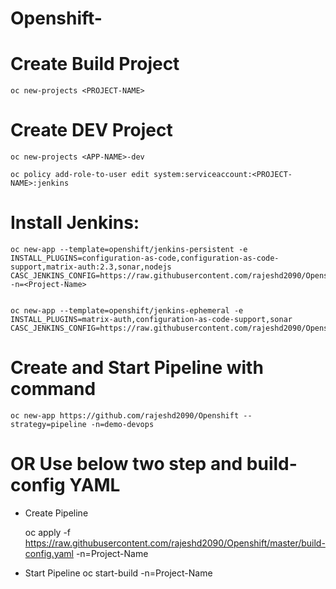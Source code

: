 # Openshift-

# Create Build Project

    oc new-projects <PROJECT-NAME>
    
# Create DEV Project
 
    oc new-projects <APP-NAME>-dev
    
    oc policy add-role-to-user edit system:serviceaccount:<PROJECT-NAME>:jenkins
    

# Install Jenkins:
    oc new-app --template=openshift/jenkins-persistent -e INSTALL_PLUGINS=configuration-as-code,configuration-as-code-support,matrix-auth:2.3,sonar,nodejs CASC_JENKINS_CONFIG=https://raw.githubusercontent.com/rajeshd2090/Openshift/master/Jenkins.yaml -n=<Project-Name>
    
    
    oc new-app --template=openshift/jenkins-ephemeral -e INSTALL_PLUGINS=matrix-auth,configuration-as-code-support,sonar  CASC_JENKINS_CONFIG=https://raw.githubusercontent.com/rajeshd2090/Openshift/master/Jenkins.yaml
    
# Create and Start Pipeline with command
    oc new-app https://github.com/rajeshd2090/Openshift --strategy=pipeline -n=demo-devops

# OR Use below two step and build-config YAML

  * Create Pipeline

    oc apply -f https://raw.githubusercontent.com/rajeshd2090/Openshift/master/build-config.yaml -n=Project-Name
   
  * Start Pipeline
    oc start-build <Pipeline-Name> -n=Project-Name
